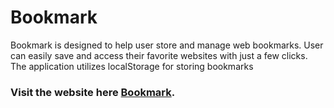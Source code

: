 # Bookmark

Bookmark is designed to help user store and manage web bookmarks. User can easily save and access their favorite websites with just a few clicks. The application utilizes localStorage for storing bookmarks

### Visit the website here [Bookmark](https://sites-bookmark.netlify.app/).
